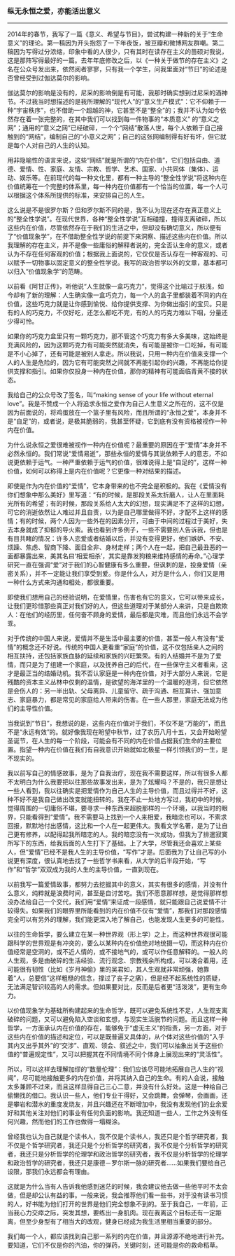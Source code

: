 <h3>纵无永恒之爱，亦能活出意义</h3>
<hr>

2014年的春节，我写了一篇《意义、希望与节目》，尝试构建一种新的关于“生命意义”的理论。第一稿因为开头抱怨了一下年夜饭，被豆瓣和微博网友群嘲。第二稿因为写得过分浓缩，印象中看的人很少，只有其时在读存在主义的苗硕对我说，这是那阵写得最好的一篇。去年年底修改之后，以《一种关于做节的存在主义》之名在公众号发出来，依然阅者寥寥，只有我一个学生，问我里面对“节日”的论述是否曾经受到过伽达莫尔的影响。

伽达莫尔的影响是没有的，尼采的影响倒是有可能，我那时确实想到过尼采的酒神节。不过我当时想描述的是我所理解的“现代人”的“意义生产模式”：它不仰赖于一种“宇宙秩序”，也不借助一个超越的神，它甚至不是“整全”的；我并不认为如今依然存在着一张完整的，在其中我们可以找到每一件物事的“本质意义” 的“意义之网”；通用的“意义之网”已经破碎，一个个“网结”散落人世，每个人依赖于自己接触到的“网结”，编制自己的“小意义之网”；自己的这张网编制得有好有坏，但它就是每个人对自己的人生的认知。

用非隐喻性的语言来说，这些“网结”就是所谓的“内在价值”，它们包括自由、道德、爱情、性、家庭、友情、宗教、哲学、艺术、国家、小共同体（集体）、运动、娱乐等。在前现代的每一种文化里，都有一种主导的“整全性学说”将这种内在价值统筹在一个完整的体系里，每一种内在价值都有一个恰当的位置，每一个人可以根据这个体系所提供的标准，来安排自己的人生。

这么说是不是很罗尔斯？但和罗尔斯不同的是，我不认为现在还存在真正意义上的“整全性学说”。在现代世界，各种“整全性学说”互相碰撞，撞得支离破碎，所以这些内在价值，尽管依然存在于我们的生活之中，但却没有确切意义，所以便有了“价值现象学”，在不借助整全性学说的前提下来洞察、描述这些内在价值。所以我理解的存在主义，并不是像一些庸俗的解释者说的，完全否认生命的意义，或者认为不存在任何客观的价值；根据我上面说的，它仅仅是否认存在一种客观的、可以赋予一切物事以固定意义的整全性学说。我写的政治哲学以外的文章，基本都可以归入“价值现象学”的范畴。

以前看《阿甘正传》，听他说“人生就像一盒巧克力”，觉得这个比喻过于肤浅，如今却有了新的理解：人生确实像一盒巧克力，每一个人的盒子里都装着不同的内在价值，这些巧克力就是让你感到愉悦、给你提供支撑、为你做出指引的宝贝。只是有的人的巧克力，不仅好吃，还怎么都吃不完，有的人的巧克力难以下咽，分量还少得可怜。

如果你的巧克力盒里只有一颗巧克力，那不管这个巧克力有多大多美味，这始终是充满风险的，因为这颗巧克力有可能突然就消失，有可能是被你一口吃掉，有可能是不小心掉了，还有可能是被别人拿走。所以我说，只用一种内在价值来支撑一个人的人生是危险的，因为它有可能突然之间就不再能引起你的兴趣，不再能给你提供支撑和指引。如果你仅投身一种内在价值，那你的精神有可能面临青黄不接的状态。

我给自己的公众号改了签名，叫“making sense of your life without eternal love”。我是不赞成一个人将追求永恒之爱作为自己人生意义之所在的，这不仅是因为前面说的，将鸡蛋放在一个篮子里有风险，而且所谓的“永恒之爱”，本身并不是“自足”的，或者说，是极其脆弱的，我甚至怀疑，它到底有没有资格被视作一种内在价值。

为什么说永恒之爱很难被视作一种内在价值呢？最重要的原因在于“爱情”本身并不必然永恒的。我们常说“爱情易逝”，那些永恒的爱情与其说依赖于人的意志，不如说更依赖于运气。一种严重依赖于运气的价值，很难说得上是“自足的”，这样一种价值，如何可以称得上是内在价值呢？它更像一种对结果的描述。

即使是作为内在价值的“爱情”，它本身带来的也不完全是积极的。我在《爱情没有你们想象中那么美好》里写道：“有的时候，是那段关系太折磨人，让人在里面耗光所有的希望；有的时候，那段关系给人太大的幻想，现实满足不了这样的幻想，可它的消逝依然让人难过并且自责，以为是自己哪里做得不好，才配不上这样的感情；有的时候，两个人因为一些外在的因素分开，可由于中间的过程过于美好，失去本身就成了抑郁的导火索。我也看到许多例子，一些不需要别人告诉我，但也是有目共睹的情况：许多人恋爱或者结婚以后，并没有变得更好，他们嫉妒、不安、烦躁、焦虑、智商下降、面目全非、身材走样；两个人在一起，把自己最丑恶的一面都暴露出来，美其名曰‘相爱相杀’，其实是靠发狗粮来维持感情的寿命。”心理学研究一直在强调“爱”对于我们的心智健康有多么重要，但讽刺的是，投身爱情（亲密关系），并不一定能让我们享受到爱。你是什么人，对方是什么人，你们又是用一种什么方式来沟通和相处，都很重要。

即使我们想用自己的经验说明，在爱情里，伤害也有它的意义，它可以带来成长，让我们更珍惜那些真正对我们好的人，但这些道理对于某部分人来讲，只是自欺欺人：在他们的经历里，任何奋不顾身的爱情，最后都是灾难，而且他们永远不会学乖。

对于传统的中国人来说，爱情并不是生活中最主要的价值，甚至一般人有没有“爱情”的概念还不好说。传统的中国人更看重“家庭”的价值，这不仅包括亲人之间的相互扶持，还包括家族血脉的延续和家族的兴旺繁荣。有的人结婚并不是为了爱情，而只是为了组建一个家庭，以及抚养自己的后代，在一些保守主义者看来，这才是最正当的结婚动机。我不否认家庭是一种内在价值，对于大部分人来说，它是残酷的资本主义丛林中仅剩的温情，是欲望的海洋里的一个温暖的港湾，但它依然是会伤人的：另一半出轨、父母离异、儿童留守、疏于沟通、相互算计、强加意志、家庭暴力，都是常见的家庭给人带来的伤害。在一些人那里，家庭无法成为他们的主导性价值。

当我说到“节日”，我想说的是，这些内在价值对于我们，不仅不是“万能的”，而且不是“永远有效”的。就好像我现在盼望中秋节，过了农历八月十五，又会开始盼望圣诞节，在人生的每一个阶段，可能会有不同的内在价值占据我们生命的主要位置。指望一种内在价值在我们有自我意识开始就如北极星一样引领我们的一生，是不现实的。

我以前写自己的情感故事，是为了自我治疗，现在我不需要这样，所以有很多人都不太明白为什么我要把以往那些故事发出来，是为了炫耀吗？不是的，我只是想让一些人看到，我以往确实是把爱情作为自己人生的主导价值，而且过得并不好，这种不好不是我自己做出改变就能扭转的。我在不止一处地方写过，我初中的时候，觉得周围的一切庸俗不堪，要寻求一种东西来超脱那样的一个环境，以我当时的眼界，只能看得到“爱情”。我不需要马上找到一个人来相爱，我暗恋也可以，不索求回报，默默地付出感情，这比和一个人在一起更伟大。我看文学名著，是为了让自己更有修养，以配得起我所暗恋的人。我的暗恋没有一次成功，但我为了排遣寂寞所写下的东西，给我后面的人生打下了基础。上了大学，尽管我还会喜欢上某些人，但“爱情”已经不是我人生的主导价值，“写作”才是。后面我为了让自己写的小说更有深度，很认真地去找了一些哲学书来看，从大学的后半段开始，“写作”和“哲学”双双成为我的人生的主导价值，一直到现在。

以前我写一篇爱情故事，都努力去挖掘其中的意义，其实有很多的感情，并没有什么意义，纯粹就是浪费时间，甚至是自讨苦吃。我们不愿意那样想，是觉得那样想没办法给自己一个交代，我们用“爱情”来证成一段感情，就只能跟自己说爱情不计较得失。如果我们的眼界里所能看到的内在价值不仅有“爱情”，那我们对那段感情完全可以有另外的理解，我们能更深入地了解自己，也能发现人生更多的可能性。

以往的生命哲学，要么建立在某一种世界观（形上学）之上，而这种世界观很可能跟科学的世界观是有冲突的，要么以某种内在价值绝对地统摄一切，而这种内在价值经常是空洞的，或不近人情的，或不接地气的，或可以作任意解释的。一般人的人生观，多是由破碎的生活经验、流行观念、宗教残余所构成，可以凑合着用，还可能很有韧性（比如《岁月神偷》里的吴君如，其人生观就非常顽强，她靠着“人，总要信”这样粗糙的信念，撑过了丧子之痛），但是经不起系统性的质疑，无法满足智识较高的人的需求。但如果要对比，反而是后者更“活泼泼”，更有生命力。

以价值现象学为基础所构建起来的生命哲学，既可以避免系统性不足，人生观支离破碎的问题，又可以避免陷入空谈和玄想，与现实生活脱节的问题。而且这样一种哲学，一方面承认内在价值的存在，能够免于“虚无主义”的指责，另一方面，对于这些内在价值的描述和定位，可以是既普遍又具体的，从个体对这些价值的“入乎其内又出乎其外”的“交涉”、直观、领会、叙述之中，我们可以抽象出关于这些价值的“普遍规定性”，又可以把握其在不同情境不同个体身上展现出来的“灵活性”。

所以，可以这样去理解加缪的“数量伦理”：我们应该尽可能地拓展自己人生的“视阈”，尽可能地接触更多的内在价值，并将其纳入自己的生命。有的人会说，接触太多兼顾不过来，而且这样显得自己三心二意，并没有什么好处。这是一种给自己偷懒找的借口。我认识一些人，他们专业干得好，又会跳舞，会弹琴，会画画，还是攀岩和潜水的重度发烧友，并且兴趣还在不断增加中，我没有发现他们的业余爱好和其他关注对他们的事业有任何负面的影响。我还知道一些人，工作之外没有任何兴趣，然而他们的工作也做得一塌糊涂。

曾经我也认为自己就是个读书人，我不仅是个读书人，我还只是个哲学研究者，我不仅是个哲学研究者，我还只是个分析哲学的研究者，我不仅是个分析哲学的研究者，我还只是分析哲学的伦理学和政治哲学的研究者，我不仅是分析哲学的伦理学和政治哲学的研究者，我还只是康德－罗尔斯一脉的研究者……如果我们要给自己设限，那我们永远都会有理由。

这就是为什么当有人告诉我他感到迷茫的时候，我会建议他去做一些他平时不太会做，但是却公认有益的事。一般来说，我会推荐他们看一些书，对于没有读书习惯的人，好书能为他们打开的世界是他们完全想象不到的。至于我自己，一年前，正当我心力交瘁之际，突发其想，要练出一身肌肉。现在我离这个目标还有一定距离，但至少身型有了相当大的改观，健身已经成为我生活里相当重要的部分。

我们每一个人，都应该找到自己那一系列的内在价值，并且源源不绝地进行补充。要知道，它们不仅是你的汽油，你的弹药，关键时刻，还可能是你的救命稻草。
